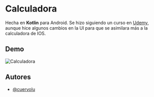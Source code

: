 # Calculadora 

Hecha en **Kotlin** para Android. Se hizo siguiendo un curso en [Udemy](https://www.udemy.com/course/android-kotlin-developer/), aunque hice algunos cambios en la UI para que se asimilara más a la calculadora de IOS.

## Demo
![Calculadora](https://user-images.githubusercontent.com/44347477/180584756-61336f5d-861a-4270-b1be-4b41a851c52b.gif)

## Autores
- [@cuervolu](https://www.github.com/cuervolu)

